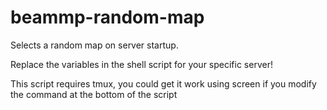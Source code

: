 # beammp-random-map
Selects a random map on server startup.

Replace the variables in the shell script for your specific server!

This script requires tmux, you could get it work using screen if you modify the command at the bottom of the script

